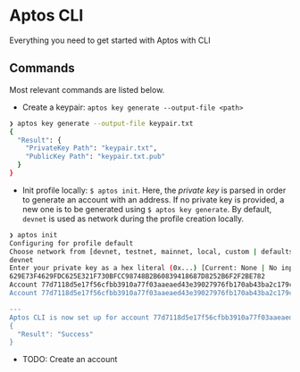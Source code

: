 # Aptos CLI

Everything you need to get started with Aptos with CLI

## Commands

Most relevant commands are listed below.

- Create a keypair: `aptos key generate --output-file <path>`

```sh
❯ aptos key generate --output-file keypair.txt                                                                                                              ⏎
{
  "Result": {
    "PrivateKey Path": "keypair.txt",
    "PublicKey Path": "keypair.txt.pub"
  }
}
```

- Init profile locally: `$ aptos init`. Here, the _private key_ is parsed in order to generate an account with an address. If no private key is provided, a new one is to be generated using `$ aptos key generate`. By default, `devnet` is used as network during the profile creation locally.

```sh
❯ aptos init
Configuring for profile default
Choose network from [devnet, testnet, mainnet, local, custom | defaults to devnet]
devnet
Enter your private key as a hex literal (0x...) [Current: None | No input: Generate new key (or keep one if present)]
629E73F4629FDC625E321F730BFCC98748B2B60839418687D8252B6F2F2BE782
Account 77d7118d5e17f56cfbb3910a77f03aaeaed43e39027976fb170ab43ba2c179c4 doesn't exist, creating it and funding it with 100000000 Octas
Account 77d7118d5e17f56cfbb3910a77f03aaeaed43e39027976fb170ab43ba2c179c4 funded successfully

---
Aptos CLI is now set up for account 77d7118d5e17f56cfbb3910a77f03aaeaed43e39027976fb170ab43ba2c179c4 as profile default!  Run `aptos --help` for more information about commands
{
  "Result": "Success"
}
```

- TODO: Create an account
